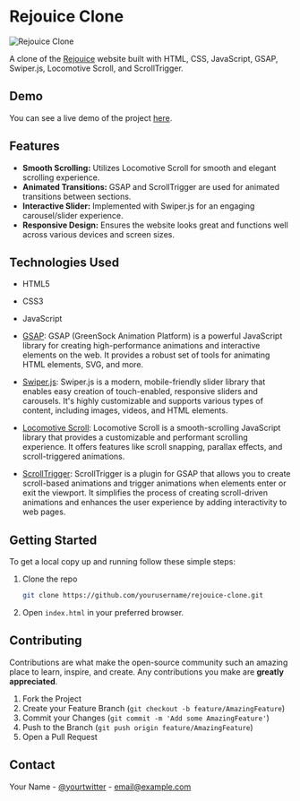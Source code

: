 # Rejouice Clone

![Rejouice Clone](https://example.com/your-screenshot.png)

A clone of the [Rejouice](https://www.rejouice.com/) website built with HTML, CSS, JavaScript, GSAP, Swiper.js, Locomotive Scroll, and ScrollTrigger.

## Demo

You can see a live demo of the project [here](https://your-demo-link.com).

## Features

- **Smooth Scrolling:** Utilizes Locomotive Scroll for smooth and elegant scrolling experience.
- **Animated Transitions:** GSAP and ScrollTrigger are used for animated transitions between sections.
- **Interactive Slider:** Implemented with Swiper.js for an engaging carousel/slider experience.
- **Responsive Design:** Ensures the website looks great and functions well across various devices and screen sizes.

## Technologies Used

- HTML5
- CSS3
- JavaScript
- [GSAP](https://greensock.com/gsap/): GSAP (GreenSock Animation Platform) is a powerful JavaScript library for creating high-performance animations and interactive elements on the web. It provides a robust set of tools for animating HTML elements, SVG, and more.
  
- [Swiper.js](https://swiperjs.com/): Swiper.js is a modern, mobile-friendly slider library that enables easy creation of touch-enabled, responsive sliders and carousels. It's highly customizable and supports various types of content, including images, videos, and HTML elements.

- [Locomotive Scroll](https://locomotivemtl.github.io/locomotive-scroll/): Locomotive Scroll is a smooth-scrolling JavaScript library that provides a customizable and performant scrolling experience. It offers features like scroll snapping, parallax effects, and scroll-triggered animations.

- [ScrollTrigger](https://greensock.com/scrolltrigger/): ScrollTrigger is a plugin for GSAP that allows you to create scroll-based animations and trigger animations when elements enter or exit the viewport. It simplifies the process of creating scroll-driven animations and enhances the user experience by adding interactivity to web pages.

## Getting Started

To get a local copy up and running follow these simple steps:

1. Clone the repo
   ```sh
   git clone https://github.com/yourusername/rejouice-clone.git
   ```
2. Open `index.html` in your preferred browser.

## Contributing

Contributions are what make the open-source community such an amazing place to learn, inspire, and create. Any contributions you make are **greatly appreciated**.

1. Fork the Project
2. Create your Feature Branch (`git checkout -b feature/AmazingFeature`)
3. Commit your Changes (`git commit -m 'Add some AmazingFeature'`)
4. Push to the Branch (`git push origin feature/AmazingFeature`)
5. Open a Pull Request

## Contact

Your Name - [@yourtwitter](https://twitter.com/yourtwitter) - email@example.com
